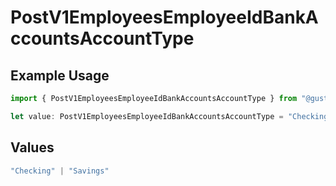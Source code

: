 # PostV1EmployeesEmployeeIdBankAccountsAccountType

## Example Usage

```typescript
import { PostV1EmployeesEmployeeIdBankAccountsAccountType } from "@gusto/embedded-api/models/operations";

let value: PostV1EmployeesEmployeeIdBankAccountsAccountType = "Checking";
```

## Values

```typescript
"Checking" | "Savings"
```